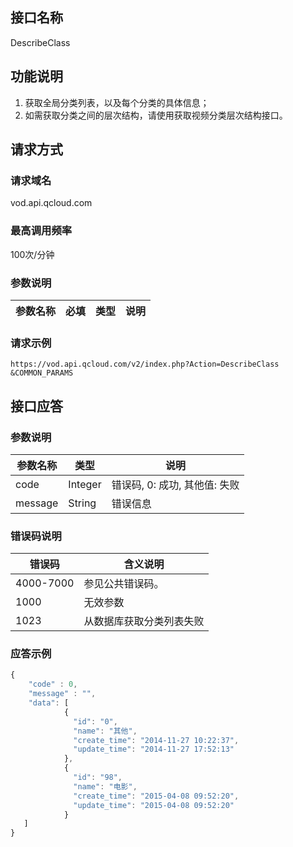 ## 接口名称
DescribeClass

## 功能说明
1. 获取全局分类列表，以及每个分类的具体信息；
2. 如需获取分类之间的层次结构，请使用获取视频分类层次结构接口。

## 请求方式

### 请求域名
vod.api.qcloud.com

### 最高调用频率
100次/分钟

### 参数说明
| 参数名称 | 必填 | 类型 | 说明 |
|---------|---------|---------|---------|

### 请求示例
```
https://vod.api.qcloud.com/v2/index.php?Action=DescribeClass
&COMMON_PARAMS
```
## 接口应答

### 参数说明
| 参数名称 | 类型 | 说明 |
|---------|---------|---------|
| code | Integer | 错误码, 0: 成功, 其他值: 失败 |
| message | String | 错误信息 |

### 错误码说明
| 错误码 | 含义说明|
|---------|---------|
| 4000-7000 | 参见公共错误码。  |
| 1000 | 无效参数  |
| 1023 | 从数据库获取分类列表失败  |

### 应答示例
```javascript
{
    "code" : 0,
    "message" : "",
    "data": [
            {
              "id": "0",
              "name": "其他",
              "create_time": "2014-11-27 10:22:37",
              "update_time": "2014-11-27 17:52:13"
            },
            {
              "id": "98",
              "name": "电影",
              "create_time": "2015-04-08 09:52:20",
              "update_time": "2015-04-08 09:52:20"
            }
   ]
}
```
